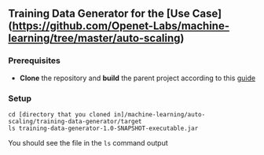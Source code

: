 ## Training Data Generator for the [Use Case] (https://github.com/Openet-Labs/machine-learning/tree/master/auto-scaling)

### Prerequisites
* **Clone** the repository and **build** the parent project according to this [guide](https://github.com/Openet-Labs/machine-learning/tree/master/auto-scaling)

### Setup
```Shell
cd [directory that you cloned in]/machine-learning/auto-scaling/training-data-generator/target
ls training-data-generator-1.0-SNAPSHOT-executable.jar
```

You should see the file in the `ls` command output